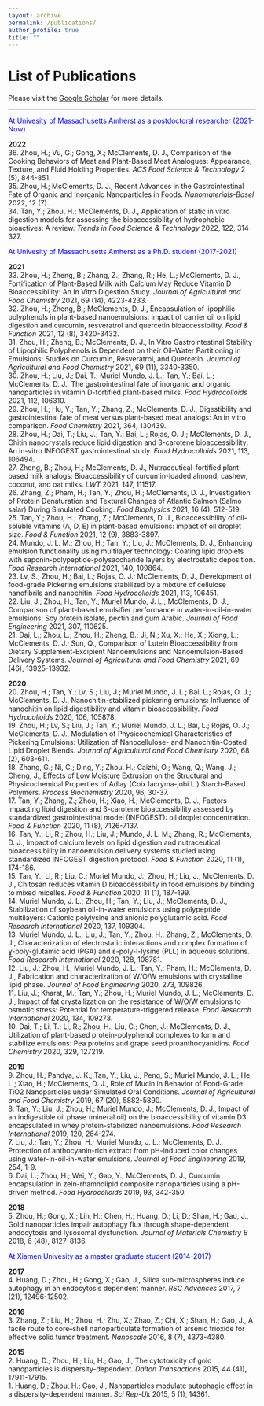 ```yaml
---
layout: archive
permalink: /publications/
author_profile: true
title: ""
---
```


List of Publications
================

Please visit the [Google Scholar](https://scholar.google.com/citations?user=M7oW9kIAAAAJ&hl=en&oi=ao) for more details.

-----------------

<span style="color:blue">At Univesity of Massachusetts Amherst as a postdoctoral researcher (2021-Now)</span>

**2022**
<br/> 36. Zhou, H.; Vu, G.; Gong, X.; McClements, D. J., Comparison of the Cooking Behaviors of Meat and Plant-Based Meat Analogues: Appearance, Texture, and Fluid Holding Properties. _ACS Food Science & Technology_ 2 (5), 844-851.
<br/> 35. Zhou, H.; McClements, D. J., Recent Advances in the Gastrointestinal Fate of Organic and Inorganic Nanoparticles in Foods. _Nanomaterials-Basel_ 2022, 12 (7).
<br/> 34. Tan, Y.; Zhou, H.; McClements, D. J., Application of static in vitro digestion models for assessing the bioaccessibility of hydrophobic bioactives: A review. _Trends in Food Science & Technology_ 2022, 122, 314-327.

<span style="color:blue">At Univesity of Massachusetts Amherst as a Ph.D. student (2017-2021)</span>

**2021**
<br/> 33. Zhou, H.; Zheng, B.; Zhang, Z.; Zhang, R.; He, L.; McClements, D. J., Fortification of Plant-Based Milk with Calcium May Reduce Vitamin D Bioaccessibility: An In Vitro Digestion Study. _Journal of Agricultural and Food Chemistry_ 2021, 69 (14), 4223-4233.
<br/> 32. Zhou, H.; Zheng, B.; McClements, D. J., Encapsulation of lipophilic polyphenols in plant-based nanoemulsions: impact of carrier oil on lipid digestion and curcumin, resveratrol and quercetin bioaccessibility. _Food & Function_ 2021, 12 (8), 3420-3432.
<br/> 31. Zhou, H.; Zheng, B.; McClements, D. J., In Vitro Gastrointestinal Stability of Lipophilic Polyphenols is Dependent on their Oil–Water Partitioning in Emulsions: Studies on Curcumin, Resveratrol, and Quercetin. _Journal of Agricultural and Food Chemistry_ 2021, 69 (11), 3340-3350.
<br/> 30. Zhou, H.; Liu, J.; Dai, T.; Muriel Mundo, J. L.; Tan, Y.; Bai, L.; McClements, D. J., The gastrointestinal fate of inorganic and organic nanoparticles in vitamin D-fortified plant-based milks. _Food Hydrocolloids_ 2021, 112, 106310.
<br/> 29. Zhou, H.; Hu, Y.; Tan, Y.; Zhang, Z.; McClements, D. J., Digestibility and gastrointestinal fate of meat versus plant-based meat analogs: An in vitro comparison. _Food Chemistry_ 2021, 364, 130439.
<br/> 28. Zhou, H.; Dai, T.; Liu, J.; Tan, Y.; Bai, L.; Rojas, O. J.; McClements, D. J., Chitin nanocrystals reduce lipid digestion and β-carotene bioaccessibility: An in-vitro INFOGEST gastrointestinal study. _Food Hydrocolloids_ 2021, 113, 106494.
<br/> 27. Zheng, B.; Zhou, H.; McClements, D. J., Nutraceutical-fortified plant-based milk analogs: Bioaccessibility of curcumin-loaded almond, cashew, coconut, and oat milks. _LWT_ 2021, 147, 111517.
<br/> 26. Zhang, Z.; Pham, H.; Tan, Y.; Zhou, H.; McClements, D. J., Investigation of Protein Denaturation and Textural Changes of Atlantic Salmon (Salmo salar) During Simulated Cooking. _Food Biophysics_ 2021, 16 (4), 512-519.
<br/> 25. Tan, Y.; Zhou, H.; Zhang, Z.; McClements, D. J., Bioaccessibility of oil-soluble vitamins (A, D, E) in plant-based emulsions: impact of oil droplet size. _Food & Function_ 2021, 12 (9), 3883-3897.
<br/> 24. Mundo, J. L. M.; Zhou, H.; Tan, Y.; Liu, J.; McClements, D. J., Enhancing emulsion functionality using multilayer technology: Coating lipid droplets with saponin-polypeptide-polysaccharide layers by electrostatic deposition. _Food Research International_ 2021, 140, 109864.
<br/> 23. Lv, S.; Zhou, H.; Bai, L.; Rojas, O. J.; McClements, D. J., Development of food-grade Pickering emulsions stabilized by a mixture of cellulose nanofibrils and nanochitin. _Food Hydrocolloids_ 2021, 113, 106451.
<br/> 22. Liu, J.; Zhou, H.; Tan, Y.; Muriel Mundo, J. L.; McClements, D. J., Comparison of plant-based emulsifier performance in water-in-oil-in-water emulsions: Soy protein isolate, pectin and gum Arabic. _Journal of Food Engineering_ 2021, 307, 110625.
<br/> 21. Dai, L.; Zhou, L.; Zhou, H.; Zheng, B.; Ji, N.; Xu, X.; He, X.; Xiong, L.; McClements, D. J.; Sun, Q., Comparison of Lutein Bioaccessibility from Dietary Supplement-Excipient Nanoemulsions and Nanoemulsion-Based Delivery Systems. _Journal of Agricultural and Food Chemistry_ 2021, 69 (46), 13925-13932.

**2020**
<br/> 20. Zhou, H.; Tan, Y.; Lv, S.; Liu, J.; Muriel Mundo, J. L.; Bai, L.; Rojas, O. J.; McClements, D. J., Nanochitin-stabilized pickering emulsions: Influence of nanochitin on lipid digestibility and vitamin bioaccessibility. _Food Hydrocolloids_ 2020, 106, 105878.
<br/> 19. Zhou, H.; Lv, S.; Liu, J.; Tan, Y.; Muriel Mundo, J. L.; Bai, L.; Rojas, O. J.; McClements, D. J., Modulation of Physicochemical Characteristics of Pickering Emulsions: Utilization of Nanocellulose- and Nanochitin-Coated Lipid Droplet Blends. _Journal of Agricultural and Food Chemistry_ 2020, 68 (2), 603-611.
<br/> 18. Zhang, G.; Ni, C.; Ding, Y.; Zhou, H.; Caizhi, O.; Wang, Q.; Wang, J.; Cheng, J., Effects of Low Moisture Extrusion on the Structural and Physicochemical Properties of Adlay (Coix lacryma-jobi L.) Starch-Based Polymers. _Process Biochemistry_ 2020, 96, 30-37.
<br/> 17. Tan, Y.; Zhang, Z.; Zhou, H.; Xiao, H.; McClements, D. J., Factors impacting lipid digestion and β-carotene bioaccessibility assessed by standardized gastrointestinal model (INFOGEST): oil droplet concentration. _Food & Function_ 2020, 11 (8), 7126-7137.
<br/> 16. Tan, Y.; Li, R.; Zhou, H.; Liu, J.; Mundo, J. L. M.; Zhang, R.; McClements, D. J., Impact of calcium levels on lipid digestion and nutraceutical bioaccessibility in nanoemulsion delivery systems studied using standardized INFOGEST digestion protocol. _Food & Function_ 2020, 11 (1), 174-186.
<br/> 15. Tan, Y.; Li, R.; Liu, C.; Muriel Mundo, J.; Zhou, H.; Liu, J.; McClements, D. J., Chitosan reduces vitamin D bioaccessibility in food emulsions by binding to mixed micelles. _Food & Function_ 2020, 11 (1), 187-199.
<br/> 14. Muriel Mundo, J. L.; Zhou, H.; Tan, Y.; Liu, J.; McClements, D. J., Stabilization of soybean oil-in-water emulsions using polypeptide multilayers: Cationic polylysine and anionic polyglutamic acid. _Food Research International_ 2020, 137, 109304.
<br/> 13. Muriel Mundo, J. L.; Liu, J.; Tan, Y.; Zhou, H.; Zhang, Z.; McClements, D. J., Characterization of electrostatic interactions and complex formation of ɣ-poly-glutamic acid (PGA) and ɛ-poly-l-lysine (PLL) in aqueous solutions. _Food Research International_ 2020, 128, 108781.
<br/> 12. Liu, J.; Zhou, H.; Muriel Mundo, J. L.; Tan, Y.; Pham, H.; McClements, D. J., Fabrication and characterization of W/O/W emulsions with crystalline lipid phase. _Journal of Food Engineering_ 2020, 273, 109826.
<br/> 11. Liu, J.; Kharat, M.; Tan, Y.; Zhou, H.; Muriel Mundo, J. L.; McClements, D. J., Impact of fat crystallization on the resistance of W/O/W emulsions to osmotic stress: Potential for temperature-triggered release. _Food Research International_ 2020, 134, 109273.
<br/> 10. Dai, T.; Li, T.; Li, R.; Zhou, H.; Liu, C.; Chen, J.; McClements, D. J., Utilization of plant-based protein-polyphenol complexes to form and stabilize emulsions: Pea proteins and grape seed proanthocyanidins. _Food Chemistry_ 2020, 329, 127219.

**2019**
<br/> 9. Zhou, H.; Pandya, J. K.; Tan, Y.; Liu, J.; Peng, S.; Muriel Mundo, J. L.; He, L.; Xiao, H.; McClements, D. J., Role of Mucin in Behavior of Food-Grade TiO2 Nanoparticles under Simulated Oral Conditions. _Journal of Agricultural and Food Chemistry_ 2019, 67 (20), 5882-5890.
<br/> 8. Tan, Y.; Liu, J.; Zhou, H.; Muriel Mundo, J.; McClements, D. J., Impact of an indigestible oil phase (mineral oil) on the bioaccessibility of vitamin D3 encapsulated in whey protein-stabilized nanoemulsions. _Food Research International_ 2019, 120, 264-274.
<br/> 7. Liu, J.; Tan, Y.; Zhou, H.; Muriel Mundo, J. L.; McClements, D. J., Protection of anthocyanin-rich extract from pH-induced color changes using water-in-oil-in-water emulsions. _Journal of Food Engineering_ 2019, 254, 1-9.
<br/> 6. Dai, L.; Zhou, H.; Wei, Y.; Gao, Y.; McClements, D. J., Curcumin encapsulation in zein-rhamnolipid composite nanoparticles using a pH-driven method. _Food Hydrocolloids_ 2019, 93, 342-350.

**2018**
<br/> 5. Zhou, H.; Gong, X.; Lin, H.; Chen, H.; Huang, D.; Li, D.; Shan, H.; Gao, J., Gold nanoparticles impair autophagy flux through shape-dependent endocytosis and lysosomal dysfunction. _Journal of Materials Chemistry B_ 2018, 6 (48), 8127-8136.

<span style="color:blue">At Xiamen Univesity as a master graduate student (2014-2017)</span>

**2017**
<br/> 4. Huang, D.; Zhou, H.; Gong, X.; Gao, J., Silica sub-microspheres induce autophagy in an endocytosis dependent manner. _RSC Advances_ 2017, 7 (21), 12496-12502.

**2016**
<br/> 3. Zhang, Z.; Liu, H.; Zhou, H.; Zhu, X.; Zhao, Z.; Chi, X.; Shan, H.; Gao, J., A facile route to core–shell nanoparticulate formation of arsenic trioxide for effective solid tumor treatment. _Nanoscale_ 2016, 8 (7), 4373-4380.

**2015**
<br/> 2. Huang, D.; Zhou, H.; Liu, H.; Gao, J., The cytotoxicity of gold nanoparticles is dispersity-dependent. _Dalton Transactions_ 2015, 44 (41), 17911-17915.
<br/> 1. Huang, D.; Zhou, H.; Gao, J., Nanoparticles modulate autophagic effect in a dispersity-dependent manner. _Sci Rep-Uk_ 2015, 5 (1), 14361.

